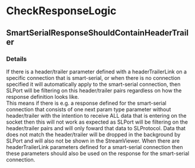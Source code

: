 ﻿---  
uid: Validator_11_1_2  
---

# CheckResponseLogic

## SmartSerialResponseShouldContainHeaderTrailer

### Details

If there is a header\/trailer parameter defined with a headerTrailerLink on a specific connection that is smart\-serial, or when there is no connection specified it will automatically apply to the smart\-serial connection, then SLPort will be filtering on this header\/trailer pairs regardless on how the response definition looks like.  
This means if there is e.g. a response defined for the smart\-serial connection that consists of one next param type parameter without header\/trailer with the intention to receive ALL data that is entering on the socket then this will not work as expected as SLPort will be filtering on the header\/trailer pairs and will only foward that data to SLProtocol. Data that does not match the header\/trailer will be dropped in the background by SLPort and will also not be shown in the StreamViewer. When there are headerTrailerLink parameters defined for a smart\-serial connection then these parameters should also be used on the response for the smart\-serial connection.
